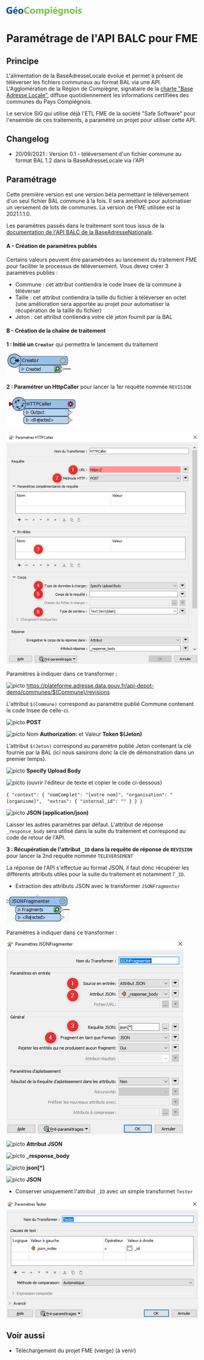 ![picto](https://github.com/sigagglocompiegne/orga_gest_igeo/blob/master/doc/img/geocompiegnois_2020_reduit_v2.png)

# Paramétrage de l'API BALC pour FME #

## Principe

L'alimentation de la BaseAdresseLocale évolue et permet à présent de téléverser les fichiers communaux au format BAL via une API. L'Agglomération de la Région de Compiègne, signataire de la [charte "Base Adresse Locale"](https://geo.compiegnois.fr/portail/index.php/2021/05/30/adresse-le-compiegnois-sur-la-bonne-voie/), diffuse quotidiennement les informations certifiées des communes du Pays Compiégnois. 

Le service SIG qui utilise déjà l'ETL FME de la société "Safe Software" pour l'ensemble de ces traitements, a paramétré un projet pour utiliser cette API.

## Changelog

 * 20/09/2021 : Version 0.1 - téléversement d'un fichier commune au format BAL 1.2 dans la BaseAdresseLocale via l'API

## Paramétrage

Cette première version est une version béta permettant le téléversement d'un seul fichier BAL commune à la fois. Il sera amélioré pour automatiser un versement de lots de communes. La version de FME utilisée est la 2021.1.1.0.

Les paramètres passés dans le traitement sont tous issus de la [documentation de l'API BALC de la BaseAdresseNationale](https://github.com/etalab/ban-api-depot/wiki/Documentation).

#### A - Création de paramètres publiés

Certains valeurs peuvent être paramétrées au lancement du traitement FME pour faciliter le processus de téléversement. Vous devez créer 3 paramètres publiés :
 - Commune : cet attribut contiendra le code Insee de la commune à téléverser
 - Taille : cet attribut contiendra la taille du fichier à téléverser en octet (une amélioration sera apportée au projet pour automatiser la récupération de la taille du fichier)
 - Jeton : cet attribut contiendra votre clé jeton fournit par la BAL

#### B - Création de la chaîne de traitement

 **1 : Initié un `Creator`** qui permettra le lancement du traitement
 
 ![creator](img/creator.png)
 
 
 **2 : Paramétrer un HttpCaller** pour lancer la 1er requête nommée `REVISION`
 
 ![creator](img/httpcaller.png)
 
 ![creator](img/httpcaller_para.png)
 
 Paramètres à indiquer dans ce transformer :
 
![picto](https://github.com/sigagglocompiegne/orga_proc_igeo/blob/main/img/tuto_1.png) https://plateforme.adresse.data.gouv.fr/api-depot-demo/communes/$(Commune)/revisions

L'attribut `$(Commune)` correspond au paramètre publié Commune contenant le code Insee de celle-ci.

![picto](https://github.com/sigagglocompiegne/orga_proc_igeo/blob/main/img/tuto_2.png) **POST**

![picto](https://github.com/sigagglocompiegne/orga_proc_igeo/blob/main/img/tuto_3.png) Nom **Authorization:** et Valeur **Token $(Jeton)**

L'attribut `$(Jeton)` correspond au paramètre publié Jeton contenant la clé fournie par la BAL (ici nous saisirons donc la clé de démonstration dans un premier temps).
 
 ![picto](https://github.com/sigagglocompiegne/orga_proc_igeo/blob/main/img/tuto_4.png) **Specify Upload Body**
 
 ![picto](https://github.com/sigagglocompiegne/orga_proc_igeo/blob/main/img/tuto_5.png) (ouvrir l'éditeur de texte et copier le code ci-dessous)
 
 `{
  "context": {
    "nomComplet": "[votre nom]",
    "organisation": "[organisme]", 
    "extras": {
      "internal_id": ""
    }
  }
}`

 ![picto](https://github.com/sigagglocompiegne/orga_proc_igeo/blob/main/img/tuto_6.png) **JSON (application/json)**
 
 Laisser les autres paramètres par défaut. L'attribut de réponse `_response_body` sera utilisé dans la suite du traitement et correspond au code de retour de l'API.
 
  **3 : Récupération de l'attribut `_ID` dans la requête de réponse de `REVISION`** pour lancer la 2nd requête nommée `TELEVERSEMENT`
  
La réponse de l'API s'effectue au format JSON, il faut donc récupérer les différents attributs utiles pour la suite du traitement et notamment l'`_ID`.

 - Extraction des attributs JSON avec le transformer `JSONFragmenter`

 ![creator](img/jsonfragmenter.png)
 
  Paramètres à indiquer dans ce transformer :
 
 ![creator](img/jsonfragmenter_para.png)
 
 ![picto](https://github.com/sigagglocompiegne/orga_proc_igeo/blob/main/img/tuto_1.png) **Attribut JSON**
 
 ![picto](https://github.com/sigagglocompiegne/orga_proc_igeo/blob/main/img/tuto_2.png) **_response_body**
 
 ![picto](https://github.com/sigagglocompiegne/orga_proc_igeo/blob/main/img/tuto_3.png) **json[*]**
 
 ![picto](https://github.com/sigagglocompiegne/orga_proc_igeo/blob/main/img/tuto_4.png) **JSON**
 
  - Conserver uniquement l'attribut `_ID` avec un simple transformet `Tester`

 ![creator](img/tester_televerse.png)

 
## Voir aussi

- Téléchargement du projet FME (vierge) (à venir)
